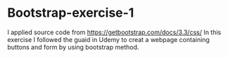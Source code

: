 # Bootstrap-exercise-1
I applied source code from https://getbootstrap.com/docs/3.3/css/
In this exercise I followed the guaid in Udemy to creat a webpage containing buttons and form by using bootstrap method. 
